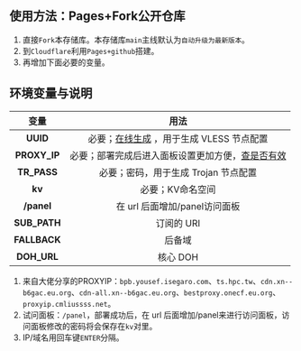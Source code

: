 ## 使用方法：Pages+Fork公开仓库
1. 直接`Fork`本存储库。本存储库`main`主线默认为`自动升级为最新版本`。
2. 到`Cloudflare`利用`Pages+github`搭建。
3. 再增加下面必要的变量。
   
## 环境变量与说明
| 变量  | 用法 |
| :-------------: | :-------------: |
| **UUID**  | 必要；[在线生成](https://1024tools.com/uuid) ，用于生成 VLESS 节点配置 |
| **PROXY_IP**  | 必要；部署完成后进入面板设置更加方便，[查是否有效](https://www.nslookup.io/domains/ts.hpc.tw/dns-records/#cloudflare)  |
| **TR_PASS**  | 必要；密码，用于生成 Trojan 节点配置  |
| **kv**  | 必要；KV命名空间  |
| **/panel**  | 在 url 后面增加/panel访问面板  |
| **SUB_PATH**  | 订阅的 URI  |
| **FALLBACK**  | 后备域 |
| **DOH_URL**  | 核心 DOH |
1. 来自大佬分享的PROXYIP：`bpb.yousef.isegaro.com`、`ts.hpc.tw`、`cdn.xn--b6gac.eu.org`、`cdn-all.xn--b6gac.eu.org`、`bestproxy.onecf.eu.org`、`proxyip.cmliussss.net`。
2. 试问面板：`/panel`，部署成功后，在 url 后面增加/panel来进行访问面板，访问面板修改的密码将会保存在`kv`对里。
4. IP/域名用回车键`ENTER`分隔。
